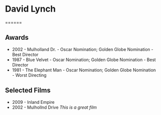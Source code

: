 # David Lynch
======
## Awards
* 2002 - Mulholland Dr. - Oscar Nomination; Golden Globe Nomination - Best Director
* 1987 - Blue Velvet - Oscar Nomination; Golden Globe Nomination - Best Director
* 1981 - The Elephant Man - Oscar Nomination; Golden Globe Nomination - Worst Directing

## Selected Films
* 2009 - Inland Empire
* 2002 - Mulhollnd Drive _This is a great film_
